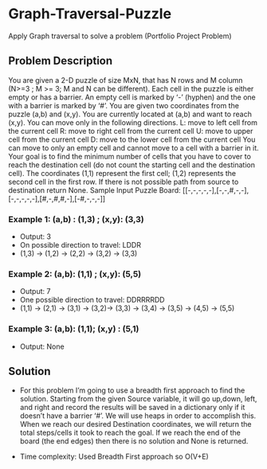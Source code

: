 # Graph-Traversal-Puzzle
Apply Graph traversal to solve a problem (Portfolio Project Problem)

## Problem Description
You are given a 2-D puzzle of size MxN, that has N rows and M column (N>=3 ; M >= 3; M 
and N can be different). Each cell in the puzzle is either empty or has a barrier. An empty cell 
is marked by ‘-’ (hyphen) and the one with a barrier is marked by ‘#’. You are given two 
coordinates from the puzzle (a,b) and (x,y). You are currently located at (a,b) and want to 
reach (x,y). You can move only in the following directions.
L: move to left cell from the current cell
R: move to right cell from the current cell
U: move to upper cell from the current cell
D: move to the lower cell from the current cell
You can move to only an empty cell and cannot move to a cell with a barrier in it. Your goal 
is to find the minimum number of cells that you have to cover to reach the destination cell 
(do not count the starting cell and the destination cell). The coordinates (1,1) represent the 
first cell; (1,2) represents the second cell in the first row. If there is not possible path from 
source to destination return None.
Sample Input Puzzle Board: [[-,-,-,-,-],[-,-,#,-,-],[-,-,-,-,-],[#,-,#,#,-],[-#,-,-,-]]


### Example 1: (a,b) : (1,3) ; (x,y): (3,3)
- Output: 3
- On possible direction to travel: LDDR
- (1,3) -> (1,2) -> (2,2) -> (3,2) -> (3,3)

### Example 2: (a,b): (1,1) ; (x,y): (5,5)
- Output: 7
- One possible direction to travel: DDRRRRDD
- (1,1) -> (2,1) -> (3,1) -> (3,2)-> (3,3) -> (3,4) -> (3,5) -> (4,5) -> (5,5)

### Example 3: (a,b): (1,1); (x,y) : (5,1)
- Output: None

## Solution
- For this problem I’m going to use a breadth first approach to find the solution. Starting from the given Source
variable, it will go up,down, left, and right and record the results will be saved in a
dictionary only if it doesn’t have a barrier ‘#’. We will use heaps in order to
accomplish this. When we reach our desired Destination coordinates, we will
return the total steps/cells it took to reach the goal. If we reach the end of the
board (the end edges) then there is no solution and None is returned.

- Time complexity: Used Breadth First approach so O(V+E)
